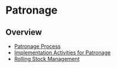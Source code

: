 ﻿# Patronage

## Overview
- [Patronage Process](Patronage.md)
- [Implementation Activities for Patronage](PatronageImplementationActivities.md)
- [Rolling Stock Management](Rolling_Stock_Management.md)
